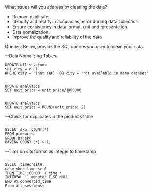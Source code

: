 What issues will you address by cleaning the data?

- Remove duplicate
- Idendify and rectify in accuracies, error durring data collection.
- Ensure consistency in data format, unit and rpresentation.
- Data nomalization.
- Improve the quality and reliability of the data.


Queries:
Below, provide the SQL queries you used to clean your data.

--Data Nomalizing Tables

```
UPDATE all_sessions
SET city = null
WHERE city = '(not set)' OR city = 'not available in demo dataset'

```

```

UPDATE analytics
SET unit_price = unit_price/1000000

```

```

UPDATE analytics
SET unit_price = ROUND(unit_price, 2) 

```

--Check for duplicates in the products table 

```

SELECT sku, COUNT(*)
FROM products
GROUP BY sku
HAVING COUNT (*) > 1;

```

--Time on site format as integer to timestamp

```

SELECT timeonsite, 
case when time <> 0
THEN TIME '00:00' + time *
INTERVAL '1 minute' ELSE NULL
END AS converted_time
From all_sessions;

```
